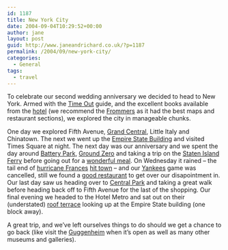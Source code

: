 ```yaml
---
id: 1187
title: New York City
date: 2004-09-04T10:29:52+00:00
author: jane
layout: post
guid: http://www.janeandrichard.co.uk/?p=1187
permalink: /2004/09/new-york-city/
categories:
  - General
tags:
  - travel
---
```

To celebrate our second wedding anniversary we decided to head to New York. Armed with the [Time Out](http://www.amazon.co.uk/exec/obidos/ASIN/0141010908/richarddallaway) guide, and the excellent books available from the [hotel](http://www.innon23rd.com/) (we recommend the [Frommers](http://www.amazon.co.uk/exec/obidos/ASIN/B0002XM8MI/richarddallaway) as it had the best maps and restaurant sections), we explored the city in manageable chunks.

One day we explored Fifth Avenue, [Grand Central](http://www.grandcentralterminal.com/), Little Italy and Chinatown. The next we went up the [Empire State Building](http://www.esbnyc.com/) and visited Times Square at night. The next day was our anniversary and we spent the day around [Battery Park](http://www.batteryparkcity.org/), [Ground Zero](http://groundzero.nyc.ny.us/) and taking a trip on the [Staten Island Ferry](http://www.siferry.com/) before going out for a [wonderful meal](http://www.newyorkmetro.com/pages/details/2475.htm). On Wednesday it rained &#8211; the tail end of [hurricane Frances](http://news.bbc.co.uk/2/hi/americas/3625252.stm) [hit town](http://nyt.wieck.com/portal/wieck_preview_page_156821) &#8211; and our [Yankees](http://newyork.yankees.mlb.com/NASApp/mlb/index.jsp?c_id=nyy) game was cancelled, still we found a [good restaurant](http://www.in-newyorkmag.com/profiles/zocalo_profile.htm) to get over our disapointment in. Our last day saw us heading over to [Central Park](http://www.centralpark.org/) and taking a great walk before heading back off to Fifth Avenue for the last of the shopping. Our final evening we headed to the Hotel Metro and sat out on their (understated) [roof terrace](http://www.hotelmetronyc.com/phototour7.html#) looking up at the Empire State building (one block away).

A great trip, and we&#8217;ve left ourselves things to do should we get a chance to go back (like visit the [Guggenheim](http://www.guggenheim.org/) when it&#8217;s open as well as many other museums and galleries).